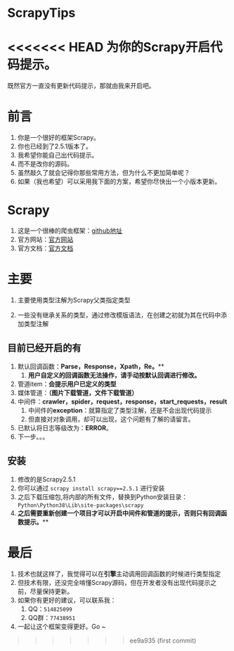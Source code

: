 # ScrapyTips
<<<<<<< HEAD
为你的Scrapy开启代码提示。
=======
既然官方一直没有更新代码提示，那就由我来开启吧。

# 前言
1. 你是一个很好的框架Scrapy。
2. 你也已经到了2.5.1版本了。
3. 我希望你能自己出代码提示。
4. 而不是改你的源码。
5. 虽然敲久了就会记得你那些常用方法，但为什么不更加简单呢？
6. 如果（我也希望）可以采用我下面的方案，希望你尽快出一个小版本更新。

# Scrapy

1. 这是一个很棒的爬虫框架：[github地址](https://github.com/scrapy/scrapy)
2. 官方网站：[官方网站](https://scrapy.org/)
3. 官方文档：[官方文档](https://docs.scrapy.org/en/latest/)

# 主要

1. 主要使用类型注解为Scrapy父类指定类型

2. 一些没有继承关系的类型，通过修改模版语法，在创建之初就为其在代码中添加类型注解

   

## 目前已经开启的有

1. 默认回调函数：**Parse，Response，Xpath，Re。****
   1. **用户自定义的回调函数无法操作，请手动按默认回调进行修改。**
2. 管道item：**会提示用户已定义的类型**
3. 媒体管道：**（图片下载管道，文件下载管道）**
4. 中间件：**crawler，spider，request，response，start_requests，result**
   1. 中间件的**exception**：就算指定了类型注解，还是不会出现代码提示
   2. 但直接对对象调用，却可以出现，这个问题有了解的请留言。
5. 已默认将日志等级改为：**ERROR**。
6. 下一步。。。

## 安装

1. 修改的是Scrapy2.5.1
2. 你可以通过 `scrapy install scrapy==2.5.1` 进行安装
3. 之后下载压缩包,将内部的所有文件，替换到Python安装目录：`Python\Python38\Lib\site-packages\scrapy`
4. **之后需要重新创建一个项目才可以开启中间件和管道的提示，否则只有回调函数提示。****

# 最后

1. 技术也就这样了，我觉得可以在**引擎**主动调用回调函数的时候进行类型指定
2. 但技术有限，还没完全啃懂Scrapy源码，但在开发者没有出现代码提示之前，尽量保持更新。
3. 如果你有更好的建议，可以联系我：
   1. QQ：`514825099`
   2. QQ群：`77438951`
4. 一起让这个框架变得更好。Go ~

>>>>>>> ee9a935 (first commit)
